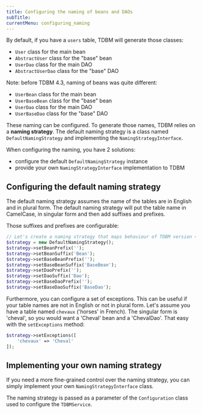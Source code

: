 ```yaml
---
title: Configuring the naming of beans and DAOs
subTitle: 
currentMenu: configuring_naming
---
```


By default, if you have a `users` table, TDBM will generate those classes:

- `User` class for the main bean
- `AbstractUser` class for the "base" bean
- `UserDao` class for the main DAO
- `AbstractUserDao` class for the "base" DAO

Note: before TDBM 4.3, naming of beans was quite different:

- `UserBean` class for the main bean
- `UserBaseBean` class for the "base" bean
- `UserDao` class for the main DAO
- `UserBaseDao` class for the "base" DAO

These naming can be configured. To generate those names, TDBM relies on a **naming strategy**.
The default naming strategy is a class named `DefaultNamingStrategy` and implementing the `NamingStrategyInterface`.

When configuring the naming, you have 2 solutions:

- configure the default `DefaultNamingStrategy` instance
- provide your own `NamingStrategyInterface` implementation to TDBM

Configuring the default naming strategy
---------------------------------------

The default naming strategy assumes the name of the tables are in English and in plural form.
The default naming strategy will put the table name in CamelCase, in singular form and then add suffixes and prefixes.

Those suffixes and prefixes are configurable:

```php
// Let's create a naming strategy that maps behaviour of TDBM version <= 4.2
$strategy = new DefaultNamingStrategy();
$strategy->setBeanPrefix('');
$strategy->setBeanSuffix('Bean');
$strategy->setBaseBeanPrefix('');
$strategy->setBaseBeanSuffix('BaseBean');
$strategy->setDaoPrefix('');
$strategy->setDaoSuffix('Dao');
$strategy->setBaseDaoPrefix('');
$strategy->setBaseDaoSuffix('BaseDao');
```

Furthermore, you can configure a set of exceptions. This can be useful if your table names are not in English or not in plural form.
Let's assume you have a table named `chevaux` ('horses' in French). The singular form is 'cheval', so you would want a 'Cheval' bean and a 'ChevalDao'. That easy with the `setExceptions` method:

```php
$strategy->setExceptions([
    'chevaux' => 'Cheval'
]);
```


Implementing your own naming strategy
-------------------------------------

If you need a more fine-grained control over the naming strategy, you can simply implement your own `NamingStrategyInterface` class.

The naming strategy is passed as a parameter of the `Configuration` class used to configure the `TDBMService`.
